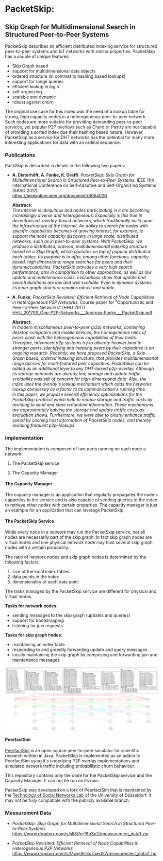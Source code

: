 # PacketSkip:

## Skip Graph for Multidimensional Search in Structured Peer-to-Peer Systems

PacketSkip describes an efficient distributed indexing service for structured peer-to-peer systems and IoT 
networks with similar properties. PacketSkip has a couple of unique features:

*  Skip Graph based
*  support for multidimensional data objects
*  ordered structure (in contrast to hashing based lookups)
*  support for range queries
*  efficient lookup in *log n*
*  self organizing
*  scalable and dynamic
*  robust against churn

The original use case for this index was the need of a lookup table for strong, high capacity nodes in a 
heterogeneous peer-to-peer network. Such nodes are more suitable for providing demanding peer-to-peer services,
yet popular P2P overlays such as Chord or Pastry are not capable of providing a sorted index due their hashing
based nature. However, PacketSkip as a service for DHT networks has the potential for many more interesting 
applications for data with an ordinal sequence.


### Publications

PackSkip is described in details in the following two papers:

* **A. Disterhöft, A. Funke, K. Graffi**: *PacketSkip: Skip Graph for Multidimensional Search in Structured 
  Peer-to-Peer Systems*. IEEE 11th International Conference on Self-Adaptive and Self-Organizing Systems (SASO 2017)  
  https://ieeexplore.ieee.org/document/8064026

  **Abstract:**  
  *The Internet is ubiquitous and nodes participating in it are becoming increasingly diverse and heterogeneous. 
  Especially is this true in decentralized, overlay-based networks, which traditionally build upon the infrastructure 
  of the Internet. An ability to search for nodes with specific capabilities becomes of growing interest, for example, 
  to support the node capacity discovery in large scale, distributed networks, such as in peer-to-peer systems. With 
  PacketSkip, we propose a distributed, ordered, multidimensional indexing structure based on a Skip Graph, which 
  operates on top of popular distributed hash tables. Its purpose is to offer, among other functions, capacity-based, 
  high dimensional range searches for peers and their dynamiccapacities. PacketSkip provides a very high search 
  performance, also in comparison to other approaches, as well as low update and maintenance costs. Evaluations show 
  that update and search durations are low and well scalable. Even in dynamic systems, its inner graph structure remains 
  robust and stable.*

* **A. Funke**: *PacketSkip Revisited: Efficient Retrieval of Node Capabilities in Heterogeneous P2P Networks*.
  Course paper for "Opportunistic and Peer-to-Peer Networks" (HHU 2017)  
  [HHU_2017SS_Opp-P2P-Networks___Andreas-Funke___PacketSkip.pdf](paper/HHU_2017SS_Opp-P2P-Networks___Andreas-Funke___PacketSkip.pdf)

  **Abstract:**  
  *In modern miscellaneous peer-to-peer (p2p) networks, combining desktop computers and mobile devices, the homogeneous 
  roles of peers clash with the heterogeneous capabilities of their hosts. Therefore, advanced p2p systems try to 
  allocate heavier load to stronger peers. Identifying and indexing peers by their capacities is an ongoing research. 
  Recently, we have proposed PacketSkip, a Skip Graph based, ordered indexing structure, that provides multidimensional 
  range queries for multi-featured peer capacities. PacketSkip can be added as an additional layer to any DHT-based 
  p2p-overlay. Although its storage demands are already low, storage and update traffic scalability was still of 
  concern for high-dimensional data. Also, the index uses the overlay's lookup mechanism which adds the networks lookup 
  complexity as a factor to its communication's running time.  
  In this paper, we propose several efficiency optimizations for the PacketSkip protocol which help to reduce storage 
  and traffic costs by avoiding to send and store redundant information. These mechanisms are approximately halving the 
  storage and update traffic costs as evaluation shows. Furthermore, we were able to clearly enhance traffic speed by 
  caching host information of PacketSkip nodes, and thereby avoiding frequent p2p-lookups.*


### Implementation

The implementation is composed of two parts running on each node a network:

1. The PacketSkip service

2. The Capacity Manager


#### The Capacity Manager

The capacity manager is an application that regularly propagates the node's capacities to the service
and is also capable of sending queries to the index to retrieve other nodes with certain properties.
The capacity manager is just an example for an application that can leverage PacketSkip.
   
   
#### The PacketSkip Service

While every node in a network may run the PacketSkip service, not all nodes are necessarily part of the skip graph.
In fact skip graph nodes are virtual nodes and one physical network node may host several skip graph nodes with
a certain probability.

The ratio of network nodes and skip graph nodes is determined by the following factors:

1. size of the local index tables
2. data points in the index
3. dimensionality of each data point

The tasks managed by the PacketSkip service are different for physical and virtual nodes.

**Tasks for network nodes:**

* sending messages to the skip graph (updates and queries)
* support for bootstrapping 
* listening for join requests

**Tasks for skip graph nodes:**

* maintaining an index table
* responding to and greedily forwarding update and query messages
* locally maintaining the skip graph by composing and forwarding join and maintenance messages

![img/final.png](img/final.png)


#### PeerfactSim

[PeerfactSim](https://peerfact.com/) is an open source peer-to-peer simulator for scientific research written
in Java. PacketSkip is implemented as an addon to PeerfactSim using it's underlying P2P overlay implementations
and simulated network traffic including probabilistic churn behaviour.

This repository contains only the code for the PacketSkip service and the Capacity Manager.
It can not be run on its own.

PacketSkip was developed on a fork of PeerfactSim that is maintained by the 
[Technology of Social Networks Lab](https://www.tsn.hhu.de/en.html) of the University of Düsseldorf.
It may not be fully compatible with the publicly available branch.
 


### Measurement Data

* *PacketSkip: Skip Graph for Multidimensional Search in Structured Peer-to-Peer Systems*  
  https://www.dropbox.com/s/sll8j7er18b3u2i/measurement_data1.zip

* *PacketSkip Revisited: Efficient Retrieval of Node Capabilities in Heterogeneous P2P Networks*  
  https://www.dropbox.com/s/l7wq06r3s7amd27/measurement_data2.zip
